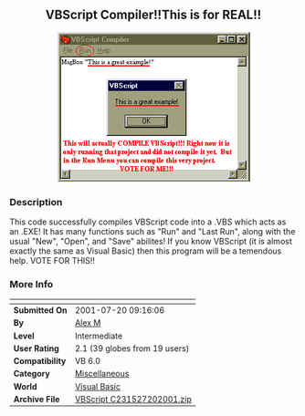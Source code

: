 ﻿<div align="center">

## VBScript Compiler\!\!This is for REAL\!\!

<img src="PIC20017201038347303.gif">
</div>

### Description

This code successfully compiles VBScript code into a .VBS which acts as an .EXE! It has many functions such as "Run" and "Last Run", along with the usual "New", "Open", and "Save" abilites! If you know VBScript (it is almost exactly the same as Visual Basic) then this program will be a temendous help. VOTE FOR THIS!!
 
### More Info
 


<span>             |<span>
---                |---
**Submitted On**   |2001-07-20 09:16:06
**By**             |[Alex M](https://github.com/Planet-Source-Code/PSCIndex/blob/master/ByAuthor/alex-m.md)
**Level**          |Intermediate
**User Rating**    |2.1 (39 globes from 19 users)
**Compatibility**  |VB 6\.0
**Category**       |[Miscellaneous](https://github.com/Planet-Source-Code/PSCIndex/blob/master/ByCategory/miscellaneous__1-1.md)
**World**          |[Visual Basic](https://github.com/Planet-Source-Code/PSCIndex/blob/master/ByWorld/visual-basic.md)
**Archive File**   |[VBScript C231527202001\.zip](https://github.com/Planet-Source-Code/alex-m-vbscript-compiler-this-is-for-real__1-25252/archive/master.zip)








